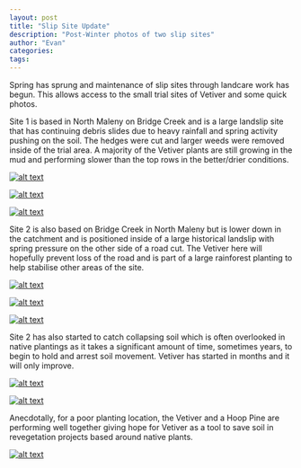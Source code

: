 ```yaml
---
layout: post
title: "Slip Site Update"
description: "Post-Winter photos of two slip sites"
author: "Evan"
categories: 
tags: 
---
```

Spring has sprung and maintenance of slip sites through landcare work has begun. This allows access to the small trial sites of Vetiver and some quick photos.

Site 1 is based in North Maleny on Bridge Creek and is a large landslip site that has continuing debris slides due to heavy rainfall and spring activity pushing on the soil. The hedges were cut and larger weeds were removed inside of the trial area. A majority of the Vetiver plants are still growing in the mud and performing slower than the top rows in the better/drier conditions.

[![alt text](https://i.imgur.com/L2jQf9ql.jpg "Site 1")](https://u.teknik.io/deReA.jpg)

[![alt text](https://i.imgur.com/eDgT21ql.jpg "Site 1")](https://u.teknik.io/HfmI3.jpg)

[![alt text](https://i.imgur.com/zAEbzTrl.jpg "Site 1")](https://u.teknik.io/vmEQB.jpg)

Site 2 is also based on Bridge Creek in North Maleny but is lower down in the catchment and is positioned inside of a large historical landslip with spring pressure on the other side of a road cut. The Vetiver here will hopefully prevent loss of the road and is part of a large rainforest planting to help stabilise other areas of the site.

[![alt text](https://i.imgur.com/xObk7iul.jpg "Site 2")](https://u.teknik.io/XfeqF.jpg)

[![alt text](https://i.imgur.com/q2Oq4fWl.jpg "Site 2")](https://u.teknik.io/z3ZDA.jpg)

[![alt text](https://i.imgur.com/XMxCrBal.jpg "Site 2")](https://u.teknik.io/e9X77.jpg)

Site 2 has also started to catch collapsing soil which is often overlooked in native plantings as it takes a significant amount of time, sometimes years, to begin to hold and arrest soil movement. Vetiver has started in months and it will only improve.

[![alt text](https://i.imgur.com/XEkRsQGl.jpg "Site 2")](https://u.teknik.io/2rqGP.jpg)

[![alt text](https://i.imgur.com/mgdjPA7l.jpg "Site 2")](https://u.teknik.io/cVCe6.jpg)

Anecdotally, for a poor planting location, the Vetiver and a Hoop Pine are performing well together giving hope for Vetiver as a tool to save soil in revegetation projects based around native plants.

[![alt text](https://i.imgur.com/Nc7Eugml.jpg "Site 2")](https://u.teknik.io/gEJMX.jpg)

